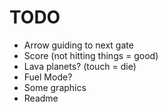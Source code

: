 # TODO

- Arrow guiding to next gate
- Score (not hitting things = good)
- Lava planets? (touch = die)
- Fuel Mode?
- Some graphics
- Readme
